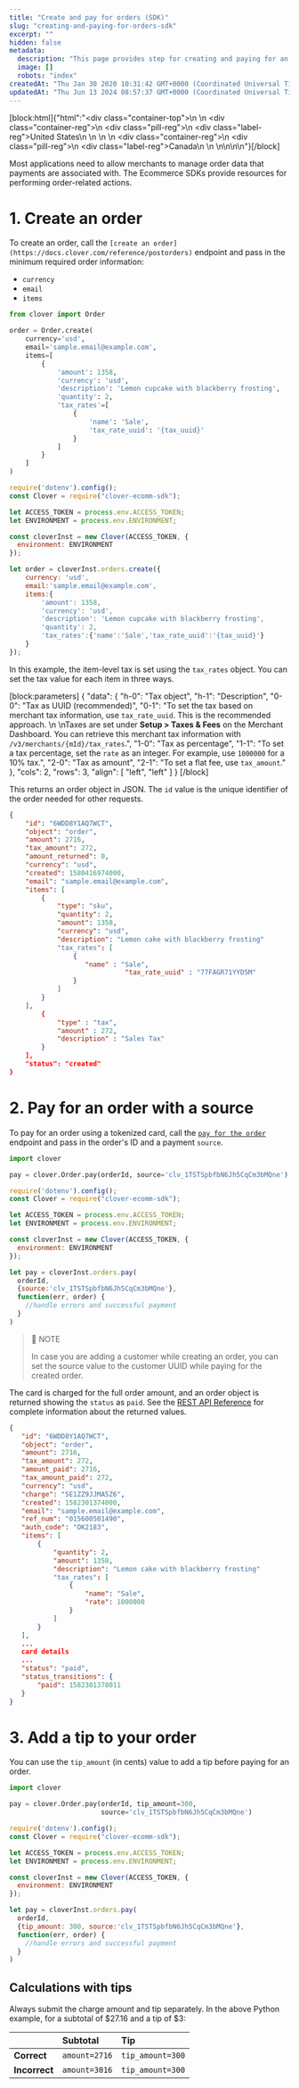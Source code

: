 ```yaml
---
title: "Create and pay for orders (SDK)"
slug: "creating-and-paying-for-orders-sdk"
excerpt: ""
hidden: false
metadata: 
  description: "This page provides step for creating and paying for an order using a Clover Ecommerce SDK."
  image: []
  robots: "index"
createdAt: "Thu Jan 30 2020 10:31:42 GMT+0000 (Coordinated Universal Time)"
updatedAt: "Thu Jun 13 2024 08:57:37 GMT+0000 (Coordinated Universal Time)"
---
```

[block:html]{"html":"<div class=\"container-top\">\n  <!--United States-->\n  <div class=\"container-reg\">\n    <div class=\"pill-reg\">\n      <div class=\"label-reg\">United States</div>\n    </div>\n  </div>\n  <!--Canada-->\n  <div class=\"container-reg\">\n    <div class=\"pill-reg\">\n      <div class=\"label-reg\">Canada</div>\n    </div>\n  </div>\n</div>\n\n<!--Css-->\n<style>\n.container-top {\n  top: -15px;\n  position: relative;\n  margin-bottom: -5px;\n}\n\n.container-reg {\n  align-items: center;\n  min-width: auto; \n  width: fit-content;\n  text-align: left;\n  overflow: auto;\n  display: inline-block; \n}\n\n/*Pill format REG*/\n.pill-reg {\n  background: #44BB44;\n  border: .5px solid #44BB44;\n  margin-left: 5px;\n  overflow: hidden;\n  display: flex; \n  justify-content: center; \n  align-items: center; \n  border-radius: 10px;\n  height: 1.8rem;\n  margin-top: 10px;\n  margin-bottom: 1.5px; \n  padding: 0 10px; \n}\n\n/*Text FORMAT inside REG pills */\n.pill-reg .label-reg, \n.pill-reg__addon .label-reg \n{\n  font-style: normal;\n  font-weight: normal;\n  font-size: 12px;\n  color: #fff;\n  vertical-align: middle;\n  margin: 0;\n  padding: 0 5px;\n}\n</style>"}[/block]

Most applications need to allow merchants to manage order data that payments are associated with. The Ecommerce SDKs provide resources for performing order-related actions.

# 1. Create an order

To create an order, call the `[create an order](https://docs.clover.com/reference/postorders)` endpoint and pass in the minimum required order information:

- `currency`
- `email`
- `items`

```python Python
from clover import Order

order = Order.create(
    currency='usd',
    email='sample.email@example.com',
    items=[
        {
            'amount': 1358,
            'currency': 'usd',
            'description': 'Lemon cupcake with blackberry frosting',
            'quantity': 2,
            'tax_rates'=[
                {
                    'name': 'Sale',
                    'tax_rate_uuid': '{tax_uuid}'
                }
            ]
        }
    ]
)
```
```javascript Node
require('dotenv').config();
const Clover = require("clover-ecomm-sdk");

let ACCESS_TOKEN = process.env.ACCESS_TOKEN;
let ENVIRONMENT = process.env.ENVIRONMENT;

const cloverInst = new Clover(ACCESS_TOKEN, {
  environment: ENVIRONMENT
});

let order = cloverInst.orders.create({
    currency: 'usd',
    email:'sample.email@example.com',
    items:{
        'amount': 1358,
        'currency': 'usd',
        'description': 'Lemon cupcake with blackberry frosting',
        'quantity': 2,
      	'tax_rates':{'name':'Sale','tax_rate_uuid':'{tax_uuid}'}
    }
});
```

In this example, the item-level tax is set using the `tax_rates` object. You can set the tax value for each item in three ways.

[block:parameters]
{
  "data": {
    "h-0": "Tax object",
    "h-1": "Description",
    "0-0": "Tax as UUID (recommended)",
    "0-1": "To set the tax based on merchant tax information, use `tax_rate_uuid`. This is the recommended approach.  \n  \nTaxes are set under **Setup > Taxes & Fees** on the Merchant Dashboard. You can retrieve this merchant tax information with `/v3/merchants/{mId}/tax_rates`.",
    "1-0": "Tax as percentage",
    "1-1": "To set a tax percentage, set the `rate` as an integer. For example, use `1000000` for a 10% tax.",
    "2-0": "Tax as amount",
    "2-1": "To set a flat fee, use `tax_amount`."
  },
  "cols": 2,
  "rows": 3,
  "align": [
    "left",
    "left"
  ]
}
[/block]


This returns an order object in JSON. The `id` value is the unique identifier of the order needed for other requests.

```json Sample create order response
{
    "id": "6WDD8Y1AQ7WCT",
    "object": "order",
    "amount": 2716,
    "tax_amount": 272,
    "amount_returned": 0,
    "currency": "usd",
    "created": 1580416974000,
    "email": "sample.email@example.com",
    "items": [
        {   
            "type": "sku",
            "quantity": 2,
            "amount": 1358,
            "currency": "usd",
            "description": "Lemon cake with blackberry frosting"
          	"tax_rates": [
                {
                   "name" : "Sale",
      						 "tax_rate_uuid" : "77FAGR71YYD5M"
                }
            ]
        }
    ],
        {   
            "type" : "tax",
            "amount" : 272,
            "description" : "Sales Tax"
        }
    ],
    "status": "created"
}
```

# 2. Pay for an order with a source

To pay for an order using a tokenized card, call the [`pay for the order`](https://docs.clover.com/reference/postordersidpay) endpoint and pass in the order's ID and a payment `source`.

```python Python
import clover

pay = clover.Order.pay(orderId, source='clv_1TSTSpbfbN6Jh5CqCm3bMQne')
```
```javascript Node
require('dotenv').config();
const Clover = require("clover-ecomm-sdk");

let ACCESS_TOKEN = process.env.ACCESS_TOKEN;
let ENVIRONMENT = process.env.ENVIRONMENT;

const cloverInst = new Clover(ACCESS_TOKEN, {
  environment: ENVIRONMENT
});

let pay = cloverInst.orders.pay(
  orderId,
  {source:'clv_1TSTSpbfbN6Jh5CqCm3bMQne'},
  function(err, order) {
    //handle errors and successful payment
  }
)
```

> 📘 NOTE
> 
> In case you are adding a customer while creating an order, you can set the source value to the customer UUID while paying for the created order.

The card is charged for the full order amount, and an order object is returned showing the `status` as `paid`. See the [REST API Reference](doc:rest-api-reference) for complete information about the returned values.

```json Sample pay for order response
{
   "id": "6WDD8Y1AQ7WCT", 
   "object": "order", 
   "amount": 2716,
   "tax_amount": 272,
   "amount_paid": 2716,
   "tax_amount_paid": 272,
   "currency": "usd", 
   "charge": "5E1ZZ9JJMA5Z6",
   "created": 1582301374000,
   "email": "sample.email@example.com",
   "ref_num": "015600501490",
   "auth_code": "OK2183",
   "items": [
       {
           "quantity": 2,
           "amount": 1358,
           "description": "Lemon cake with blackberry frosting"
           "tax_rates": [
               {
                   "name": "Sale",
                   "rate": 1000000
               }
           ]
       }
   ],
   ...
   card details
   ...
   "status": "paid",
   "status_transitions": {
       "paid": 1582301378011
   }
}
```

# 3. Add a tip to your order

You can use the `tip_amount` (in cents) value to add a tip before paying for an order.

```python
import clover

pay = clover.Order.pay(orderId, tip_amount=300,
                       source='clv_1TSTSpbfbN6Jh5CqCm3bMQne')
```
```javascript Node
require('dotenv').config();
const Clover = require("clover-ecomm-sdk");

let ACCESS_TOKEN = process.env.ACCESS_TOKEN;
let ENVIRONMENT = process.env.ENVIRONMENT;

const cloverInst = new Clover(ACCESS_TOKEN, {
  environment: ENVIRONMENT
});

let pay = cloverInst.orders.pay(
  orderId,
  {tip_amount: 300, source:'clv_1TSTSpbfbN6Jh5CqCm3bMQne'},
  function(err, order) {
    //handle errors and successful payment
  }
)
```

## Calculations with tips

Always submit the charge amount and tip separately. In the above Python example, for a subtotal of $27.16 and a tip of $3:

|               | Subtotal      | Tip              |
| :------------ | :------------ | :--------------- |
| **Correct**   | `amount=2716` | `tip_amount=300` |
| **Incorrect** | `amount=3016` | `tip_amount=300` |

